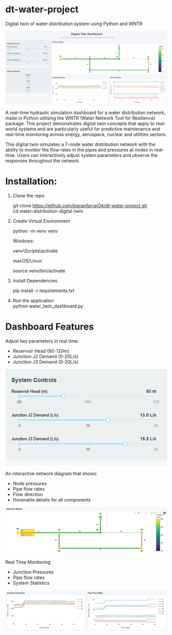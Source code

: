 # dt-water-project
Digital twin of water distribution system using Python and WNTR

![Demo](images/demo.gif)

A real-time hydraulic simulation dashboard for a water distribution network, made in Python utilising the WNTR (Water Network Tool for Resilience) package. This project demonstrates digital twin concepts that apply to real-world systems and are particularly useful for predictive maintenance and real-time monitoring across energy, aerospace, nuclear and utilities sectors.

This digital twin simulates a 7-node water distribution network with the ability to monitor the flow rates in the pipes and pressures at nodes in real-time. Users can interactively adjust system parameters and observe the responses throughout the network.

# Installation:
1. Clone the repo
   
   git clone https://github.com/kieranfarrar04/dt-water-project.git  
   cd water-distribution-digital-twin

2. Create Virtual Environment
   
   python -m venv venv
   
   Windows:
   
   venv\Scripts\activate
   
   macOS/Linux:
   
   source venv/bin/activate
   
4. Install Dependencies
   
   pip install -r requirements.txt

5. Run the application  
   python water_twin_dashboard.py

# Dashboard Features
Adjust key parameters in real time:
- Reservoir Head (80-120m)
- Junction J2 Demand (0-20L/s)
- Junction J3 Demand (0-20L/s)

![Sliders](images/sliders.PNG)

An interactive network diagram that shows:

- Node pressures
- Pipe flow rates
- Flow direction
- Hoverable details for all components
  
![Network Diagram](images/networkhover.PNG)

Real Time Monitoring

- Junction Pressures
- Pipe flow rates
- System Statistics

![Real Time Graphs](images/livegraphs.png)

